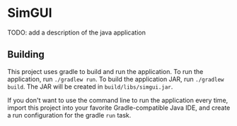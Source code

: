 # SimGUI

TODO: add a description of the java application

## Building

This project uses gradle to build and run the application. To run the application, run `./gradlew run`. To build the application JAR, run `./gradlew build`. The JAR will be created in `build/libs/simgui.jar`.

If you don't want to use the command line to run the application every time, import this project into your favorite Gradle-compatible Java IDE, and create a run configuration for the gradle `run` task.